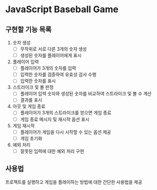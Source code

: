# JavaScript Baseball Game

## 구현할 기능 목록

1. 숫자 생성
   - [ ] 무작위로 서로 다른 3개의 숫자 생성
   - [ ] 생성된 숫자를 플레이어에게 표시

2. 플레이어 입력
   - [ ] 플레이어가 3개의 숫자를 입력
   - [ ] 입력한 숫자를 검증하여 유효성 검사 수행
   - [ ] 입력한 숫자를 표시

3. 스트라이크 및 볼 판정
   - [ ] 플레이어 입력 숫자와 생성된 숫자를 비교하여 스트라이크 및 볼 수 계산
   - [ ] 결과를 표시

4. 아웃 및 게임 종료
   - [ ] 플레이어가 3개의 스트라이크를 얻으면 게임 종료
   - [ ] 게임 종료 메시지 및 재시작 옵션 표시

5. 게임 재시작
   - [ ] 플레이어가 게임을 다시 시작할 수 있는 옵션 제공
   - [ ] 게임 초기화

6. 예외 처리
   - [ ] 잘못된 입력에 대한 예외 처리 구현

## 사용법
프로젝트를 실행하고 게임을 플레이하는 방법에 대한 간단한 사용법을 제공
